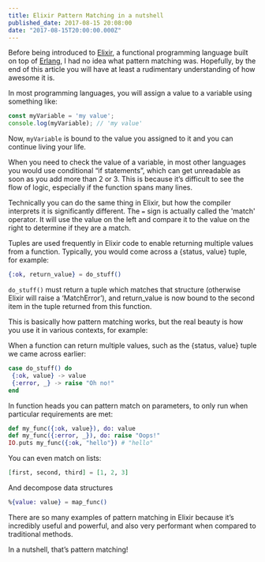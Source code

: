 ```yaml
---
title: Elixir Pattern Matching in a nutshell
published_date: 2017-08-15 20:08:00
date: "2017-08-15T20:00:00.000Z"
---
```


Before being introduced to [Elixir](http://elixir-lang.org), a functional programming language built on top of [Erlang](https://www.erlang.org/), I had no idea what pattern matching was. Hopefully, by the end of this article you will have at least a rudimentary understanding of how awesome it is.

In most programming languages, you will assign a value to a variable using something like:

```js
const myVariable = 'my value';
console.log(myVariable); // 'my value'
```

Now, `myVariable` is bound to the value you assigned to it and you can continue living your life.

When you need to check the value of a variable, in most other languages you would use conditional “if statements”, which can get unreadable as soon as you add more than 2 or 3. This is because it’s difficult to see the flow of logic, especially if the function spans many lines.

Technically you can do the same thing in Elixir, but how the compiler interprets it is significantly different. The `=` sign is actually called the 'match' operator. It will use the value on the left and compare it to the value on the right to determine if they are a match.

Tuples are used frequently in Elixir code to enable returning multiple values from a function. Typically, you would come across a {status, value} tuple, for example:

```elixir
{:ok, return_value} = do_stuff()
```

`do_stuff()` must return a tuple which matches that structure (otherwise Elixir will raise a ‘MatchError’), and return_value is now bound to the second item in the tuple returned from this function.

This is basically how pattern matching works, but the real beauty is how you use it in various contexts, for example:

When a function can return multiple values, such as the {status, value} tuple we came across earlier:

```elixir
case do_stuff() do
 {:ok, value} -> value
 {:error, _} -> raise "Oh no!"
end
```

In function heads you can pattern match on parameters, to only run when particular requirements are met:
```elixir
def my_func({:ok, value}), do: value
def my_func({:error, _}), do: raise "Oops!"
IO.puts my_func({:ok, "hello"}) # "hello"
```

You can even match on lists:

```elixir
[first, second, third] = [1, 2, 3]
```

And decompose data structures
```elixir
%{value: value} = map_func()
```

There are so many examples of pattern matching in Elixir because it’s incredibly useful and powerful, and also very performant when compared to traditional methods.

In a nutshell, that’s pattern matching!